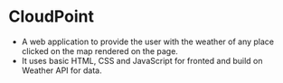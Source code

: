 # CloudPoint

- A web application to provide the user with the weather of any place clicked on the 
map rendered on the page.
- It uses basic HTML, CSS and JavaScript for fronted and build on Weather API for data.
